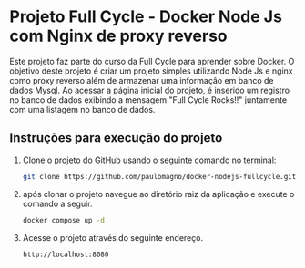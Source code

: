 # Projeto Full Cycle - Docker Node Js com Nginx de proxy reverso

Este projeto faz parte do curso da Full Cycle para aprender sobre Docker. O objetivo deste projeto é criar um projeto simples utilizando Node Js e nginx como proxy reverso além de armazenar uma informação em banco de dados Mysql. Ao acessar a página inicial do projeto, é inserido um registro no banco de dados exibindo a  mensagem "Full Cycle Rocks!!" juntamente com uma listagem no banco de dados.

## Instruções para execução do projeto

1. Clone o projeto do GitHub usando o seguinte comando no terminal:
   ```bash
   git clone https://github.com/paulomagno/docker-nodejs-fullcycle.git

2. após clonar o projeto navegue ao diretório raiz da aplicação e execute o comando a seguir.  
    ```bash
    docker compose up -d

3. Acesse o projeto através do seguinte endereço.  
    ```bash
    http://localhost:8080   